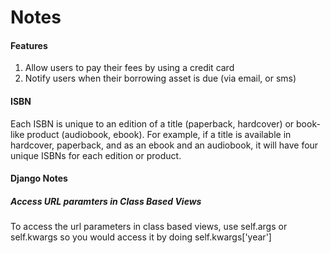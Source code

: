 # Notes

#### Features

1. Allow users to pay their fees by using a credit card
2. Notify users when their borrowing asset is due (via email, or sms)

#### ISBN

Each ISBN is unique to an edition of a title (paperback, hardcover) or book-like product (audiobook, ebook). For example, if a title is available in hardcover, paperback, and as an ebook and an audiobook, it will have four unique ISBNs for each edition or product.

#### Django Notes

##### Access URL paramters in Class Based Views

To access the url parameters in class based views, use self.args or self.kwargs so you would access it by doing self.kwargs['year']
